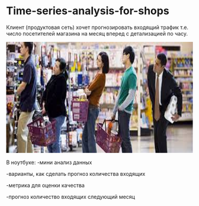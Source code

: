 # Time-series-analysis-for-shops
Клиент (продуктовая сеть) хочет прогнозировать входящий трафик т.е. число посетителей магазина на месяц вперед с детализацией по часу.

<img src='shop.jpg' width=700 height=300>



В ноутбуке:
-мини анализ данных

-варианты, как сделать прогноз количества входящих

-метрика для оценки качества

-прогноз количество входящих следующий месяц

